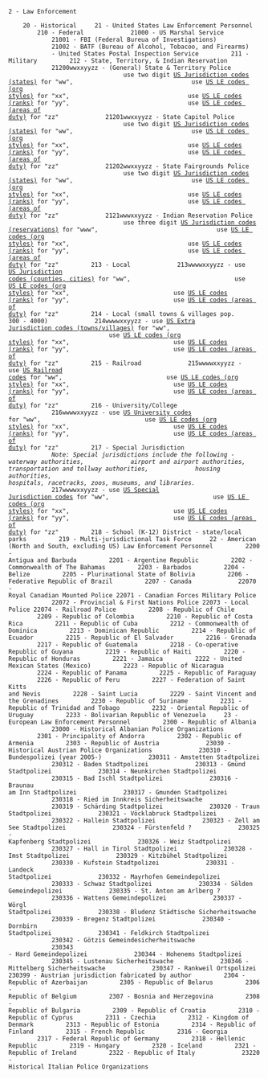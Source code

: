 <code>2 - Law Enforcement  
    20 - Historical
    21 - United States Law Enforcement Personnel
        210 - Federal
            21000 - US Marshal Service
            21001 - FBI (Federal Bureua of Investigations)
            21002 - BATF (Bureau of Alcohol, Tobacoo, and Firearms)
            - United States Postal Inspection Service
        211 - Military
        212 - State, Territory, & Indian Reservation
            21200wwxxyyzz - (General) State & Territory Police
                                use two digit [US Jurisdiction codes (states)](/codes/supplementary/us-jurisdictions.txt) for "ww", 
                                use [US LE codes (org styles)](/codes/supplementary/us-law-enforcement.txt) for "xx",
                                use [US LE codes (ranks)](/codes/supplementary/us-law-enforcement.txt) for "yy",
                                use [US LE codes (areas of duty)](/codes/supplementary/us-law-enforcement.txt) for "zz"
            21201wwxxyyzz - State Capitol Police
                                use two digit [US Jurisdiction codes (states)](/codes/supplementary/us-jurisdictions.txt) for "ww", 
                                use [US LE codes (org styles)](/codes/supplementary/us-law-enforcement.txt) for "xx",
                                use [US LE codes (ranks)](/codes/supplementary/us-law-enforcement.txt) for "yy",
                                use [US LE codes (areas of duty)](/codes/supplementary/us-law-enforcement.txt) for "zz"
            21202wwxxyyzz - State Fairgrounds Police
                                use two digit [US Jurisdiction codes (states)](/codes/supplementary/us-jurisdictions.txt) for "ww", 
                                use [US LE codes (org styles)](/codes/supplementary/us-law-enforcement.txt) for "xx",
                                use [US LE codes (ranks)](/codes/supplementary/us-law-enforcement.txt) for "yy",
                                use [US LE codes (areas of duty)](/codes/supplementary/us-law-enforcement.txt) for "zz"
            2121wwwxxyyzz - Indian Reservation Police
                                use three digit [US Jurisdiction codes (reservations)](/codes/supplementary/us-jurisdictions.txt) for "www", 
                                use [US LE codes (org styles)](/codes/supplementary/us-law-enforcement.txt) for "xx",
                                use [US LE codes (ranks)](/codes/supplementary/us-law-enforcement.txt) for "yy",
                                use [US LE codes (areas of duty)](/codes/supplementary/us-law-enforcement.txt) for "zz"
        213 - Local
            213wwwwxxyyzz - use [US Jurisdiction codes (counties, cities)](/codes/supplementary/us-jurisdictions.txt) for "ww", 
                            use [US LE codes (org styles)](/codes/supplementary/us-law-enforcement.txt) for "xx",
                            use [US LE codes (ranks)](/codes/supplementary/us-law-enforcement.txt) for "yy",
                            use [US LE codes (areas of duty)](/codes/supplementary/us-law-enforcement.txt) for "zz"
        214 - Local (small towns & villages pop. 300 - 4000)
            214wwwwxxyyzz - use [US Extra Jurisdiction codes (towns/villages)](/codes/supplementary/us-jurisdictions-extra.txt) for "ww", 
                            use [US LE codes (org styles)](/codes/supplementary/us-law-enforcement.txt) for "xx",
                            use [US LE codes (ranks)](/codes/supplementary/us-law-enforcement.txt) for "yy",
                            use [US LE codes (areas of duty)](/codes/supplementary/us-law-enforcement.txt) for "zz"
        215 - Railroad
            215wwwwxxyyzz - use [US Railroad codes](/codes/supplementary/us-railroads.txt) for "ww", 
                            use [US LE codes (org styles)](/codes/supplementary/us-law-enforcement.txt) for "xx",
                            use [US LE codes (ranks)](/codes/supplementary/us-law-enforcement.txt) for "yy",
                            use [US LE codes (areas of duty)](/codes/supplementary/us-law-enforcement.txt) for "zz"
        216 - University/College
            216wwwwxxyyzz - use [US University codes](/codes/supplementary/us-universities.txt) for "ww", 
                            use [US LE codes (org styles)](/codes/supplementary/us-law-enforcement.txt) for "xx",
                            use [US LE codes (ranks)](/codes/supplementary/us-law-enforcement.txt) for "yy",
                            use [US LE codes (areas of duty)](/codes/supplementary/us-law-enforcement.txt) for "zz"
        217 - Special Jurisdiction
            
            *Note: Special jurisdictions include the following - waterway authorities,
            airport and airport authorities, transportation and tollway authorities,
            housing authorities, hospitals, racetracks, zoos, museums, and libraries.*
            
            217wwwwxxyyzz - use [US Special Jurisdiction codes](/codes/supplementary/us-special-jurisdictions.txt) for "ww", 
                            use [US LE codes (org styles)](/codes/supplementary/us-law-enforcement.txt) for "xx",
                            use [US LE codes (ranks)](/codes/supplementary/us-law-enforcement.txt) for "yy",
                            use [US LE codes (areas of duty)](/codes/supplementary/us-law-enforcement.txt) for "zz"
        218 - School (K-12) District
         - state/local parks
        219 - Multi-jurisdictional Task Force
    22 - American (North and South, excluding US) Law Enforcement Personnel
        2200 - Antigua and Barbuda
        2201 - Argentine Republic
        2202 - Commonwealth of The Bahamas
        2203 - Barbados
        2204 - Belize
        2205 - Plurinational State of Bolivia
        2206 - Federative Republic of Brazil
        2207 - Canada
            22070 - Royal Canadian Mounted Police
            22071 - Canadian Forces Military Police
            22072 - Provincial & First Nations Police
            22073 - Local Police
            22074 - Railroad Police
        2208 - Republic of Chile
        2209 - Republic of Colombia
        2210 - Republic of Costa Rica
        2211 - Republic of Cuba
        2212 - Commonwealth of Dominica
        2213 - Dominican Republic
        2214 - Republic of Ecuador
        2215 - Republic of El Salvador
        2216 - Grenada
        2217 - Republic of Guatemala
        2218 - Co-operative Republic of Guyana
        2219 - Republic of Haiti
        2220 - Republic of Honduras
        2221 - Jamaica
        2222 - United Mexican States (Mexico)
        2223 - Republic of Nicaragua
        2224 - Republic of Panama
        2225 - Republic of Paraguay
        2226 - Republic of Peru
        2227 - Federation of Saint Kitts and Nevis
        2228 - Saint Lucia
        2229 - Saint Vincent and the Grenadines
        2230 - Republic of Suriname
        2231 - Republic of Trinidad and Tobago
        2232 - Oriental Republic of Uruguay
        2233 - Bolivarian Republic of Venezuela
    23 - European Law Enforcement Personnel
        2300 - Republic of Albania
            23000 - Historical Albanian Police Organizations
        2301 - Principality of Andorra
        2302 - Republic of Armenia
        2303 - Republic of Austria
            23030 - Historical Austrian Police Organizations
            230310 - Bundespolizei (year 2005-)
            230311 - Amstetten Stadtpolizei
            230312 - Baden Stadtpolizei
            230313 - Gmünd Stadtpolizei
            230314 - Neunkirchen Stadtpolizei
            230315 - Bad Ischl Stadtpolizei
            230316 - Braunau am Inn Stadtpolizei
            230317 - Gmunden Stadtpolizei
            230318 - Ried im Innkreis Sicherheitswache
            230319 - Schärding Stadtpolizei
            230320 - Traun Stadtpolizei
            230321 - Vöcklabruck Stadtpolizei
            230322 - Hallein Stadtpolizei
            230323 - Zell am See Stadtpolizei
            230324 - Fürstenfeld ?
            230325 - Kapfenberg Stadtpolizei
            230326 - Weiz Stadtpolizei
            230327 - Hall in Tirol Stadtpolizei
            230328 - Imst Stadtpolizei
            230329 - Kitzbühel Stadtpolizei
            230330 - Kufstein Stadtpolizei
            230331 - Landeck Stadtpolizei
            230332 - Mayrhofen Gemeindepolizei
            230333 - Schwaz Stadtpolizei
            230334 - Sölden Gemeindepolizei
            230335 - St. Anton am Arlberg ?
            230336 - Wattens Gemeindepolizei
            230337 - Wörgl Stadtpolizei
            230338 - Bludenz Städtische Sicherheitswache
            230339 - Bregenz Stadtpolizei
            230340 - Dornbirn Stadtpolizei
            230341 - Feldkirch Stadtpolizei
            230342 - Götzis  Gemeindesicherheitswache
            230343 - Hard Gemeindepolizei
            230344 - Hohenems Stadtpolizei
            230345 - Lustenau Sicherheitswache
            230346 - Mittelberg Sicherheitswache
            230347 - Rankweil Ortspolizei
            230399 - Austrian jurisdiction fabricated by author
        2304 - Republic of Azerbaijan
        2305 - Republic of Belarus
        2306 - Republic of Belgium
        2307 - Bosnia and Herzegovina
        2308 - Republic of Bulgaria
        2309 - Republic of Croatia
        2310 - Republic of Cyprus
        2311 - Czechia
        2312 - Kingdom of Denmark
        2313 - Republic of Estonia
        2314 - Republic of Finland
        2315 - French Republic
        2316 - Georgia
        2317 - Federal Republic of Germany
        2318 - Hellenic Republic
        2319 - Hungary
        2320 - Iceland
        2321 - Republic of Ireland
        2322 - Republic of Italy
            23220 - Historical Italian Police Organizations
</code>
